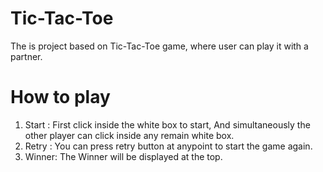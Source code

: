 # Tic-Tac-Toe
The is project based on Tic-Tac-Toe game, where user can play it with a partner.

# How to play
1. Start : First click inside the white box to start, And simultaneously the other player can click inside any remain white box.
2. Retry : You can press retry button at anypoint to start the game again.
3. Winner: The Winner will be displayed at the top.



